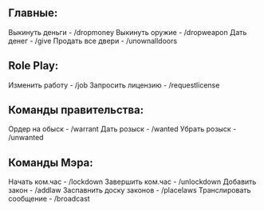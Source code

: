 Главные:
-----------------------------------
Выкинуть деньги - /dropmoney
Выкинуть оружие - /dropweapon
Дать денег - /give
Продать все двери - /unownalldoors

Role Play:
-----------------------------------
Изменить работу - /job
Запросить лицензию - /requestlicense

Команды правительства:
-----------------------------------
Ордер на обыск - /warrant
Дать розыск - /wanted
Убрать розыск - /unwanted

Команды Мэра:
-----------------------------------
Начать ком.час - /lockdown
Завершить ком.час - /unlockdown
Добавить закон - /addlaw
Заспавнить доску законов - /placelaws
Транслировать сообщение - /broadcast
